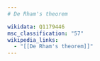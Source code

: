 ```yaml
---
# De Rham's theorem

wikidata: Q1179446
msc_classification: "57"
wikipedia_links:
  - "[[De Rham's theorem]]"
---
```

